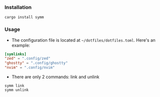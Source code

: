 ### Installation

```fish
cargo install symm
```

### Usage

- The configuration file is located at `~/dotfiles/dotfiles.toml`. Here's an example:

```toml
[symlinks]
"zed" = ".config/zed"
"ghostty" = ".config/ghostty"
"nvim" = ".config/nvim"
```

- There are only 2 commands: link and unlink

```fish
symm link
symm unlink
```